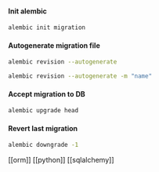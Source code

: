 #### Init alembic
```bash
alembic init migration
```

#### Autogenerate migration file
```bash
alembic revision --autogenerate
```
```bash
alembic revision --autogenerate -m "name"
```

#### Accept migration to DB
```bash
alembic upgrade head
```

#### Revert last migration
```bash
alembic downgrade -1
```

[[orm]]
[[python]]
[[sqlalchemy]]